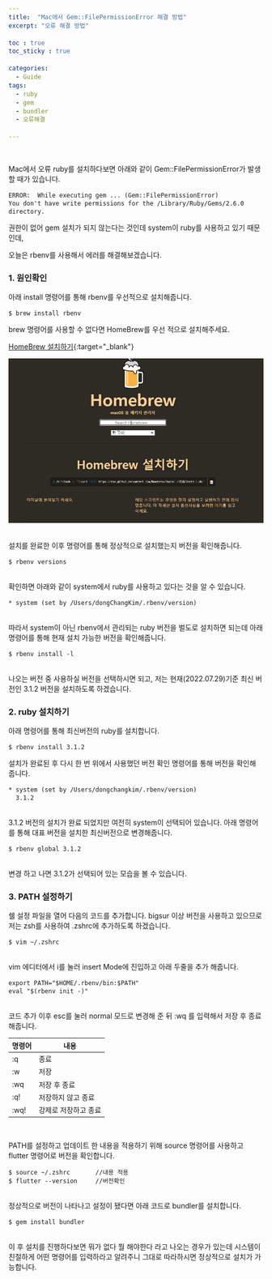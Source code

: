 ```yaml
---
title:  "Mac에서 Gem::FilePermissionError 해결 방법"
excerpt: "오류 해결 방법"

toc : true
toc_sticky : true

categories:
  - Guide
tags: 
  - ruby 
  - gem
  - bundler
  - 오류해결
  
---
```


<br/>

Mac에서 오류 ruby를 설치하다보면 아래와 같이 Gem::FilePermissionError가 발생할 때가 있습니다.

    ERROR:  While executing gem ... (Gem::FilePermissionError)
    You don't have write permissions for the /Library/Ruby/Gems/2.6.0 directory.

권한이 없어 gem 설치가 되지 않는다는 것인데 system이 ruby를 사용하고 있기 때문인데,

오늘은 rbenv를 사용해서 에러를 해결해보겠습니다.


### 1. 원인확인

아래 install 명령어를 통해 rbenv를 우선적으로 설치해줍니다.

    $ brew install rbenv



brew 명령어를 사용할 수 없다면 HomeBrew를 우선 적으로 설치해주세요.

[HomeBrew 설치하기](https://brew.sh/index_ko){:target="_blank"}


<img src="/assets/images/homebrew.jpg"><br/><br/>

설치를 완료한 이후 명령어를 통해 정상적으로 설치했는지 버전을 확인해줍니다.

    $ rbenv versions

<br/>
확인하면 아래와 같이 system에서 ruby를 사용하고 있다는 것을 알 수 있습니다.

    * system (set by /Users/dongChangKim/.rbenv/version)

<br/>
따라서 system이 아닌 rbenv에서 관리되는 ruby 버전을 벌도로 설치하면 되는데 아래 명령어를 통해 현재 설치 가능한 버전을 확인해줍니다.

    $ rbenv install -l

<br/>
나오는 버전 중 사용하실 버전을 선택하시면 되고, 저는 현재(2022.07.29)기준 최신 버전인 3.1.2 버전을 설치하도록 하겠습니다.

<br/>

### 2. ruby 설치하기

아래 명령어를 통해 최신버전의 ruby를 설치합니다.

    $ rbenv install 3.1.2

설치가 완료된 후 다시 한 번 위에서 사용했던 버전 확인 명령어를 통해 버전을 확인해 줍니다.

    * system (set by /Users/dongchangkim/.rbenv/version)
      3.1.2

<br/>
3.1.2 버전의 설치가 완료 되었지만 여전히 system이 선택되어 있습니다.
아래 명령어를 통해 대표 버전을 설치한 최신버전으로 변경해줍니다.

    $ rbenv global 3.1.2

<br/>
변경 하고 나면 3.1.2가 선택되어 있는 모습을 볼 수 있습니다.

<br/>

### 3. PATH 설정하기

쉘 설정 파일을 열어 다음의 코드를 추가합니다. bigsur 이상 버전을 사용하고 있으므로 저는 zsh를 사용하여 .zshrc에 추가하도록 하겠습니다.

    $ vim ~/.zshrc

<br/>
vim 에디터에서 i를 눌러 insert Mode에 진입하고 아래 두줄을 추가 해줍니다.

    export PATH="$HOME/.rbenv/bin:$PATH"
    eval "$(rbenv init -)"

<br/>
코드 추가 이후 esc를 눌러 normal 모드로 변경해 준 뒤 :wq 를 입력해서 저장 후 종료해줍니다.

|명령어|내용|
|-----|-----|
| :q|종료|
| :w|저장|
| :wq|저장 후 종료|
| :q!|저장하지 않고 종료|
| :wq!|강제로 저장하고 종료|

<br/>

PATH를 설정하고 업데이트 한 내용을 적용하기 위해 source 명령어를 사용하고 flutter 명령어로 버전을 확인합니다.

    $ source ~/.zshrc       //내용 적용
    $ flutter --version     //버전확인

<br/>
정상적으로 버전이 나타나고 설정이 됐다면 아래 코드로 bundler를 설치합니다.

    $ gem install bundler

<br/>
이 후 설치를 진행하다보면 뭐가 없다 뭘 해야한다 라고 나오는 경우가 있는데 시스템이 친절하게 
어떤 명령어를 입력하라고 알려주니 그대로 따라하시면 정상적으로 설치가 가능합니다.



